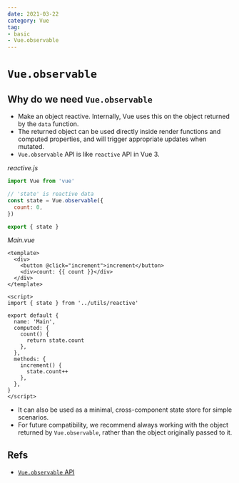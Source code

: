 ```yaml
---
date: 2021-03-22
category: Vue
tag:
- basic
- Vue.observable
---
```


# `Vue.observable`

## Why do we need `Vue.observable`

- Make an object reactive. Internally, Vue uses this on the object returned by the `data` function.
- The returned object can be used directly inside render functions and computed properties, and will trigger appropriate
  updates when mutated.
- `Vue.observable` API is like `reactive` API in Vue 3.

_reactive.js_

```js
import Vue from 'vue'

// 'state' is reactive data
const state = Vue.observable({
  count: 0,
})

export { state }
```

_Main.vue_

```vue
<template>
  <div>
    <button @click="increment">increment</button>
    <div>count: {{ count }}</div>
  </div>
</template>

<script>
import { state } from '../utils/reactive'

export default {
  name: 'Main',
  computed: {
    count() {
      return state.count
    },
  },
  methods: {
    increment() {
      state.count++
    },
  },
}
</script>
```

- It can also be used as a minimal, cross-component state store for simple scenarios.
- For future compatibility, we recommend always working with the object returned by `Vue.observable`, rather than the
  object originally passed to it.

## Refs

- [`Vue.observable` API](https://v2.vuejs.org/v2/api/#Vue-observable)
